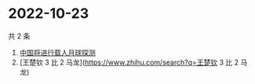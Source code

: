 # 2022-10-23

共 2 条

<!-- BEGIN -->
<!-- 最后更新时间 Sun Oct 23 2022 00:23:22 GMT+0800 (China Standard Time) -->

1. [中国将进行载人月球探测](https://www.zhihu.com/search?q=中国将进行载人月球探测)
1. [王楚钦 3 比 2 马龙](https://www.zhihu.com/search?q=王楚钦 3 比 2 马龙)

<!-- END -->

